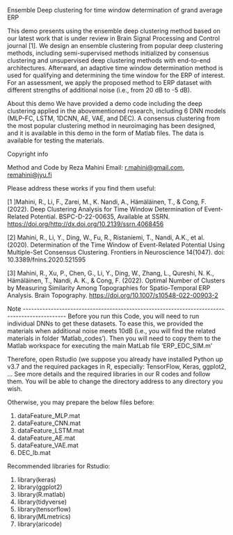 Ensemble Deep clustering for time window determination of grand average ERP

This demo presents using the ensemble deep clustering method based on our latest work that is under review in Brain Signal Processing and Control journal [1]. We design an ensemble clustering from popular deep clustering methods, including semi-supervised methods initialized by consensus clustering and unsupervised deep clustering methods with end-to-end architectures. Afterward, an adaptive time window determination method is used for qualifying and determining the time window for the ERP of interest. For an assessment, we apply the proposed method to ERP dataset with different strengths of additional noise (i.e., from 20 dB to -5 dB).

About this demo
We have provided a demo code including the deep clustering applied in the abovementioned research, including 6 DNN models (MLP-FC, LSTM, 1DCNN, AE, VAE, and DEC). A consensus clustering from the most popular clustering method in neuroimaging has been designed, and it is available in this demo in the form of Matlab files. The data is available for testing the materials.


Copyright info

Method and Code by Reza Mahini 
Email: r.mahini@gmail.com, remahini@jyu.fi

Please address these works if you find them useful:

[1 ]Mahini, R., Li, F., Zarei, M., K. Nandi, A., Hämäläinen, T., & Cong, F. (2022). Deep Clustering Analysis for Time Window Determination of Event-Related Potential. BSPC-D-22-00635, Available at SSRN. https://doi.org/http://dx.doi.org/10.2139/ssrn.4068456

[2] Mahini, R., Li, Y., Ding, W., Fu, R., Ristaniemi, T., Nandi, A.K., et al. (2020). Determination of the Time Window of Event-Related Potential Using Multiple-Set Consensus Clustering. Frontiers in Neuroscience 14(1047). doi: 10.3389/fnins.2020.521595

[3] Mahini, R., Xu, P., Chen, G., Li, Y., Ding, W., Zhang, L., Qureshi, N. K., Hämäläinen, T., Nandi, A. K., & Cong, F. (2022). Optimal Number of Clusters by Measuring Similarity Among Topographies for Spatio-Temporal ERP Analysis. Brain Topography. https://doi.org/10.1007/s10548-022-00903-2


Note ---------------------------------------------------------------------------------------------
Before you run this Code, you will need to run individual DNNs to get these datasets. 
To ease this, we provided the materials when additional noise meets 10dB (i.e., you will find the related materials in folder ‘Matlab_codes’). Then you will need to copy them to the Matlab workspace for executing the main MatLab file ‘ERP_EDC_SIM.m’

Therefore, open Rstudio (we suppose you already have installed Python up v3.7 and the required packages in R, especially: TensorFlow, Keras, ggplot2, ... 
See more details and the required libraries in our R codes and follow them. You will be able to change the directory address to any directory you wish.

 Otherwise, you may prepare the below files before:
1.	dataFeature_MLP.mat
2.	dataFeature_CNN.mat
3.	dataFeature_LSTM.mat
4.	dataFeature_AE.mat
5.	dataFeature_VAE.mat
6.	DEC_lb.mat

Recommended libraries for Rstudio:
1.	library(keras)
2.	library(ggplot2)
3.	library(R.matlab) 
4.	library(tidyverse)
5.	library(tensorflow)
6.	library(MLmetrics)
7.	library(aricode)
